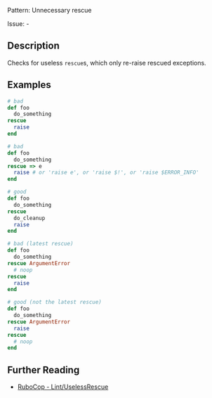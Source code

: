 Pattern: Unnecessary rescue

Issue: -

## Description

Checks for useless `rescue`s, which only re-raise rescued exceptions.

## Examples

```ruby
# bad
def foo
  do_something
rescue
  raise
end

# bad
def foo
  do_something
rescue => e
  raise # or 'raise e', or 'raise $!', or 'raise $ERROR_INFO'
end

# good
def foo
  do_something
rescue
  do_cleanup
  raise
end

# bad (latest rescue)
def foo
  do_something
rescue ArgumentError
  # noop
rescue
  raise
end

# good (not the latest rescue)
def foo
  do_something
rescue ArgumentError
  raise
rescue
  # noop
end
```

## Further Reading

* [RuboCop - Lint/UselessRescue](https://docs.rubocop.org/rubocop/cops_lint.html#lintuselessrescue)
